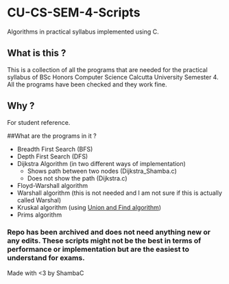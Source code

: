# CU-CS-SEM-4-Scripts
Algorithms in practical syllabus implemented using C.

## What is this ?
This is a collection of all the programs that are needed for the practical syllabus of BSc Honors Computer Science Calcutta University Semester 4. All the programs have been checked and they work fine.

## Why ?
For student reference.

##What are the programs in it ?
- Breadth First Search (BFS)
- Depth First Search (DFS)
- Dijkstra Algorithm (in two different ways of implementation)
  - Shows path between two nodes (Dijkstra_Shamba.c)
  - Does not show the path (Dijkstra.c)
- Floyd-Warshall algorithm
- Warshall algorithm (this is not needed and I am not sure if this is actually called Warshal)
- Kruskal algorithm (using [Union and Find algorithm](https://courses.cs.duke.edu/cps100e/fall09/notes/UnionFind.pdf))
- Prims algorithm

### Repo has been archived and does not need anything new or any edits. These scripts might not be the best in terms of performance or implementation but are the easiest to understand for exams.

Made with <3 by ShambaC
